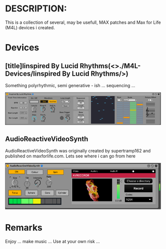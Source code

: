 # DESCRIPTION:

This is a collection of several, may be usefull, MAX patches and Max for Life (M4L) devices i created.

# Devices

## [title]Iinspired By Lucid Rhythms(<>./M4L-Devices/Iinspired By Lucid Rhythms/>)

Something polyrhythmic, semi generative - ish ... sequencing ...

![Screenshot](<./M4L-Devices/Iinspired By Lucid Rhythms/Device-Screenshot.png>)

## AudioReactiveVideoSynth

AudioReactiveVideoSynth was originally created by supertramp162 and published on maxforlife.com. Lets see where i can go from here

![Screenshot](<./M4L-Devices/AudioReactiveVideoSynth/Device-Screenshot.png>)

# Remarks

Enjoy ... make music ... Use at your own risk ... 

